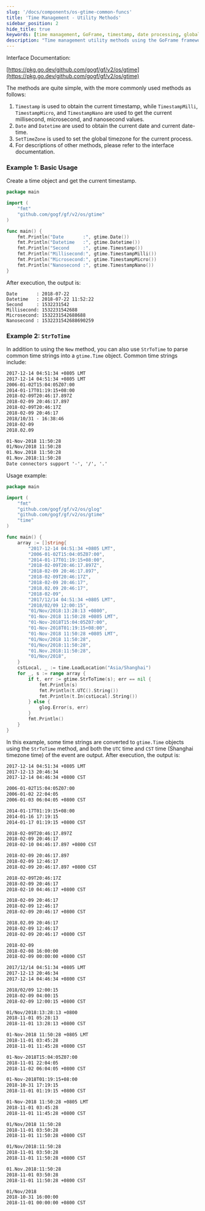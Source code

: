 ```yaml
---
slug: '/docs/components/os-gtime-common-funcs'
title: 'Time Management - Utility Methods'
sidebar_position: 2
hide_title: true
keywords: [time management, GoFrame, timestamp, date processing, global timezone, time format parsing, gtime object, utility methods, time conversion, time output example]
description: "Time management utility methods using the GoFrame framework, including methods to get the current timestamp, date, and time settings such as Timestamp, Date, and SetTimeZone, as well as how to parse common time format strings into the gtime.Time object through StrToTime. With the GoFrame framework, developers can conveniently perform various time format conversions and timezone settings."
---
```


Interface Documentation:

[https://pkg.go.dev/github.com/gogf/gf/v2/os/gtime](https://pkg.go.dev/github.com/gogf/gf/v2/os/gtime)

The methods are quite simple, with the more commonly used methods as follows:

1. `Timestamp` is used to obtain the current timestamp, while `TimestampMilli`, `TimestampMicro`, and `TimestampNano` are used to get the current millisecond, microsecond, and nanosecond values.
2. `Date` and `Datetime` are used to obtain the current date and current date-time.
3. `SetTimeZone` is used to set the global timezone for the current process.
4. For descriptions of other methods, please refer to the interface documentation.

### Example 1: Basic Usage

Create a time object and get the current timestamp.

```go
package main

import (
    "fmt"
    "github.com/gogf/gf/v2/os/gtime"
)

func main() {
    fmt.Println("Date       :", gtime.Date())
    fmt.Println("Datetime   :", gtime.Datetime())
    fmt.Println("Second     :", gtime.Timestamp())
    fmt.Println("Millisecond:", gtime.TimestampMilli())
    fmt.Println("Microsecond:", gtime.TimestampMicro())
    fmt.Println("Nanosecond :", gtime.TimestampNano())
}
```

After execution, the output is:

```
Date       : 2018-07-22
Datetime   : 2018-07-22 11:52:22
Second     : 1532231542
Millisecond: 1532231542688
Microsecond: 1532231542688688
Nanosecond : 1532231542688690259
```

### Example 2: `StrToTime`

In addition to using the `New` method, you can also use `StrToTime` to parse common time strings into a `gtime.Time` object. Common time strings include:

```html
2017-12-14 04:51:34 +0805 LMT
2017-12-14 04:51:34 +0805 LMT
2006-01-02T15:04:05Z07:00
2014-01-17T01:19:15+08:00
2018-02-09T20:46:17.897Z
2018-02-09 20:46:17.897
2018-02-09T20:46:17Z
2018-02-09 20:46:17
2018/10/31 - 16:38:46
2018-02-09
2018.02.09

01-Nov-2018 11:50:28
01/Nov/2018 11:50:28
01.Nov.2018 11:50:28
01.Nov.2018:11:50:28
Date connectors support '-', '/', '.'
```

Usage example:

```go
package main

import (
    "fmt"
    "github.com/gogf/gf/v2/os/glog"
    "github.com/gogf/gf/v2/os/gtime"
    "time"
)

func main() {
    array := []string{
        "2017-12-14 04:51:34 +0805 LMT",
        "2006-01-02T15:04:05Z07:00",
        "2014-01-17T01:19:15+08:00",
        "2018-02-09T20:46:17.897Z",
        "2018-02-09 20:46:17.897",
        "2018-02-09T20:46:17Z",
        "2018-02-09 20:46:17",
        "2018.02.09 20:46:17",
        "2018-02-09",
        "2017/12/14 04:51:34 +0805 LMT",
        "2018/02/09 12:00:15",
        "01/Nov/2018:13:28:13 +0800",
        "01-Nov-2018 11:50:28 +0805 LMT",
        "01-Nov-2018T15:04:05Z07:00",
        "01-Nov-2018T01:19:15+08:00",
        "01-Nov-2018 11:50:28 +0805 LMT",
        "01/Nov/2018 11:50:28",
        "01/Nov/2018:11:50:28",
        "01.Nov.2018:11:50:28",
        "01/Nov/2018",
    }
    cstLocal, _ := time.LoadLocation("Asia/Shanghai")
    for _, s := range array {
        if t, err := gtime.StrToTime(s); err == nil {
            fmt.Println(s)
            fmt.Println(t.UTC().String())
            fmt.Println(t.In(cstLocal).String())
        } else {
            glog.Error(s, err)
        }
        fmt.Println()
    }
}
```

In this example, some time strings are converted to `gtime.Time` objects using the `StrToTime` method, and both the `UTC` time and `CST` time (Shanghai timezone time) of the event are output. After execution, the output is:

```html
2017-12-14 04:51:34 +0805 LMT
2017-12-13 20:46:34
2017-12-14 04:46:34 +0800 CST

2006-01-02T15:04:05Z07:00
2006-01-02 22:04:05
2006-01-03 06:04:05 +0800 CST

2014-01-17T01:19:15+08:00
2014-01-16 17:19:15
2014-01-17 01:19:15 +0800 CST

2018-02-09T20:46:17.897Z
2018-02-09 20:46:17
2018-02-10 04:46:17.897 +0800 CST

2018-02-09 20:46:17.897
2018-02-09 12:46:17
2018-02-09 20:46:17.897 +0800 CST

2018-02-09T20:46:17Z
2018-02-09 20:46:17
2018-02-10 04:46:17 +0800 CST

2018-02-09 20:46:17
2018-02-09 12:46:17
2018-02-09 20:46:17 +0800 CST

2018.02.09 20:46:17
2018-02-09 12:46:17
2018-02-09 20:46:17 +0800 CST

2018-02-09
2018-02-08 16:00:00
2018-02-09 00:00:00 +0800 CST

2017/12/14 04:51:34 +0805 LMT
2017-12-13 20:46:34
2017-12-14 04:46:34 +0800 CST

2018/02/09 12:00:15
2018-02-09 04:00:15
2018-02-09 12:00:15 +0800 CST

01/Nov/2018:13:28:13 +0800
2018-11-01 05:28:13
2018-11-01 13:28:13 +0800 CST

01-Nov-2018 11:50:28 +0805 LMT
2018-11-01 03:45:28
2018-11-01 11:45:28 +0800 CST

01-Nov-2018T15:04:05Z07:00
2018-11-01 22:04:05
2018-11-02 06:04:05 +0800 CST

01-Nov-2018T01:19:15+08:00
2018-10-31 17:19:15
2018-11-01 01:19:15 +0800 CST

01-Nov-2018 11:50:28 +0805 LMT
2018-11-01 03:45:28
2018-11-01 11:45:28 +0800 CST

01/Nov/2018 11:50:28
2018-11-01 03:50:28
2018-11-01 11:50:28 +0800 CST

01/Nov/2018:11:50:28
2018-11-01 03:50:28
2018-11-01 11:50:28 +0800 CST

01.Nov.2018:11:50:28
2018-11-01 03:50:28
2018-11-01 11:50:28 +0800 CST

01/Nov/2018
2018-10-31 16:00:00
2018-11-01 00:00:00 +0800 CST
```